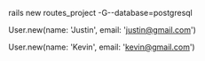 rails new routes_project -G--database=postgresql


User.new(name: 'Justin', email: 'justin@gmail.com')

User.new(name: 'Kevin', email: 'kevin@gmail.com')